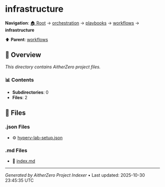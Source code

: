 # infrastructure

**Navigation**: [🏠 Root](../../../../index.md) → [orchestration](../../../index.md) → [playbooks](../../index.md) → [workflows](../index.md) → **infrastructure**

⬆️ **Parent**: [workflows](../index.md)

## 📖 Overview

*This directory contains AitherZero project files.*

### 📊 Contents

- **Subdirectories**: 0
- **Files**: 2

## 📄 Files

### .json Files

- ⚙️ [hyperv-lab-setup.json](./hyperv-lab-setup.json)

### .md Files

- 📝 [index.md](./index.md)

---

*Generated by AitherZero Project Indexer* • Last updated: 2025-10-30 23:45:35 UTC

